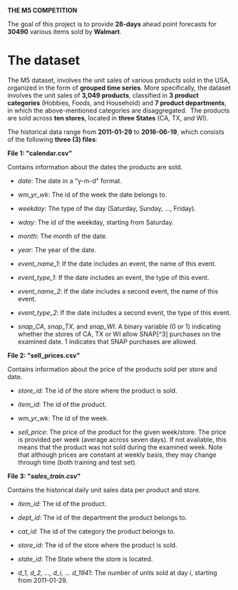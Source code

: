 **THE M5 COMPETITION**

The goal of this project is to provide **28-days** ahead point forecasts for **30490** various items sold by **Walmart**.

**The dataset**
===============

The M5 dataset, involves the
unit sales of various products sold in the USA, organized in the form of
**grouped time series**. More specifically, the dataset involves the
unit sales of **3,049 products**, classified in **3 product categories**
(Hobbies, Foods, and Household) and **7 product departments**, in which
the above-mentioned categories are disaggregated.  The products are sold
across **ten stores**, located in **three States** (CA, TX, and WI).

The historical data range from **2011-01-29** to **2016-06-19**, which consists of the following **three (3) files**:

**File 1: "calendar.csv"**

Contains information about the dates the products are sold.

-   *date*: The date in a "y-m-d" format.

-   *wm\_yr\_wk*: The id of the week the date belongs to.

-   *weekday*: The type of the day (Saturday, Sunday, ..., Friday).

-   *wday*: The id of the weekday, starting from Saturday.

-   *month*: The month of the date.

-   *year*: The year of the date.

-   *event\_name\_1*: If the date includes an event, the name of this
    event.

-   *event\_type\_1*: If the date includes an event, the type of this
    event.

-   *event\_name\_2*: If the date includes a second event, the name of
    this event.

-   *event\_type\_2*: If the date includes a second event, the type of
    this event.

-   *snap\_CA*, *snap\_TX*, and *snap\_WI*: A binary variable (0 or 1)
    indicating whether the stores of CA, TX or WI allow SNAP[^3]
    purchases on the examined date. 1 indicates that SNAP purchases are
    allowed.

**File 2: "sell\_prices.csv"**

Contains information about the price of the products sold per store and
date.

-   *store\_id*: The id of the store where the product is sold.

-   *item\_id*: The id of the product.

-   *wm\_yr\_wk*: The id of the week.

-   *sell\_price*: The price of the product for the given week/store.
    The price is provided per week (average across seven days). If not
    available, this means that the product was not sold during the
    examined week. Note that although prices are constant at weekly
    basis, they may change through time (both training and test set).

**File 3: "*sales\_train.csv*"**

Contains the historical daily unit sales data per product and store.

-   *item\_id*: The id of the product.

-   *dept\_id*: The id of the department the product belongs to.

-   *cat\_id*: The id of the category the product belongs to.

-   *store\_id*: The id of the store where the product is sold.

-   *state\_id*: The State where the store is located.

-   *d\_1, d\_2, ..., d\_i, ... d\_1941*: The number of units sold at
    day *i*, starting from 2011-01-29.
